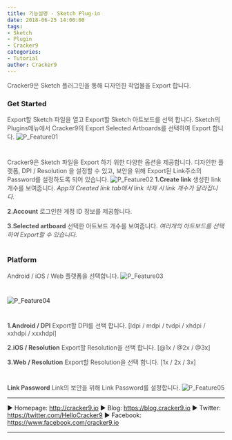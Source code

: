 ```yaml
---
title: 기능설명 - Sketch Plug-in
date: 2018-06-25 14:00:00
tags: 
- Sketch
- Plugin
- Cracker9
categories:
- Tutorial
author: Cracker9
---
```


<span style="color:#4d4d4d">Cracker9은 Sketch 플러그인을 통해 디자인한 작업물을 Export 합니다.

### Get Started
<span style="color:#4d4d4d">Export할 Sketch 파일을 열고 Export할 Sketch 아트보드를 선택 합니다. Sketch의 Plugins메뉴에서 Cracker9의 Export Selected Artboards를 선택하여 Export 합니다.
![P_Feature01](/img/Plugin_Feature/01.jpg?raw=true)
#  

<span style="color:#4d4d4d">Cracker9은 Sketch 파일을  Export 하기 위한 다양한 옵션을 제공합니다. 디자인한 플랫폼, DPI / Resolution 을 설정할 수 있고, 보안을 위해 Export된 Link주소의 Password를 설정하도록 되어 있습니다.
![P_Feature02](/img/Plugin_Feature/02.jpg?raw=true)
<span style="color:#4d4d4d">**1.Create link**
생성한 link 개수를 보여줍니다.
*App의 Created link tab에서 link 삭제 시 link 개수가 달라집니다.*

<span style="color:#4d4d4d">**2.Account**
로그인한 계정 ID 정보를 제공합니다.

<span style="color:#4d4d4d">**3.Selected artboard**
선택한 아트보드 개수를 보여줍니다.
*여러개의 아트보드를 선택하여 Export할 수 있습니다.*
#  

### Platform
<span style="color:#4d4d4d">Android / iOS / Web 플랫폼을 선택합니다.
![P_Feature03](/img/Plugin_Feature/03.jpg?raw=true)
#  

![P_Feature04](/img/Plugin_Feature/04.jpg?raw=true)
#  

<span style="color:#4d4d4d">**1.Android / DPI**
Export할 DPI를 선택 합니다.
[ldpi / mdpi / tvdpi / xhdpi / xxhdpi / xxxhdpi]

<span style="color:#4d4d4d">**2.iOS / Resolution**
Export할 Resolution을 선택 합니다.
[@1x / @2x / @3x]

<span style="color:#4d4d4d">**3.Web / Resolution**
Export할 Resolution을 선택 합니다.
[1x / 2x / 3x]
#  

<span style="color:#4d4d4d">**Link Password**
Link의 보안을 위해 Link Password를 설정합니다.
![P_Feature05](/img/Plugin_Feature/05.jpg?raw=true)

***

   ▶ Homepage: http://cracker9.io
   ▶ Blog: https://blog.cracker9.io
   ▶ Twitter: https://twitter.com/HelloCracker9
   ▶ Facebook: https://www.facebook.com/cracker9.io

***
